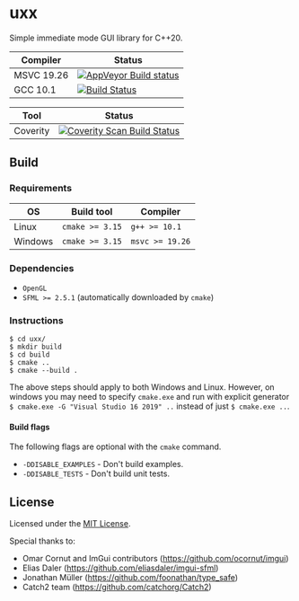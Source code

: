 # uxx

Simple immediate mode GUI library for C++20.

|Compiler|Status|
|--------|------|
|MSVC 19.26|[![AppVeyor Build status](https://img.shields.io/appveyor/ci/kjetand/cpp-wolf.svg)](https://ci.appveyor.com/project/kjetand/cpp-wolf)|
|GCC 10.1|[![Build Status](https://travis-ci.org/kjetand/uxx.svg?branch=master)](https://travis-ci.org/kjetand/uxx)|

|Tool|Status|
|--------|------|
|Coverity|<a href="https://scan.coverity.com/projects/kjetand-uxx"><img alt="Coverity Scan Build Status" src="https://scan.coverity.com/projects/21734/badge.svg"/></a>|

## Build

### Requirements

| OS       | Build tool      | Compiler        |
|----------|-----------------|-----------------|
| Linux    | `cmake >= 3.15` | `g++ >= 10.1`   |
| Windows  | `cmake >= 3.15` | `msvc >= 19.26` |

### Dependencies

- `OpenGL`
- `SFML >= 2.5.1` (automatically downloaded by `cmake`)

### Instructions

```text
$ cd uxx/
$ mkdir build
$ cd build
$ cmake ..
$ cmake --build .
```

The above steps should apply to both Windows and Linux. However, on windows you may need to specify `cmake.exe` and
run with explicit generator `$ cmake.exe -G "Visual Studio 16 2019" ..` instead of just `$ cmake.exe ..`.

#### Build flags
The following flags are optional with the `cmake` command.

- `-DDISABLE_EXAMPLES` - Don't build examples.
- `-DDISABLE_TESTS` - Don't build unit tests.

## License

Licensed under the [MIT License](LICENSE).

Special thanks to:

- Omar Cornut and ImGui contributors (https://github.com/ocornut/imgui)
- Elias Daler (https://github.com/eliasdaler/imgui-sfml)
- Jonathan Müller (https://github.com/foonathan/type_safe)
- Catch2 team (https://github.com/catchorg/Catch2)
